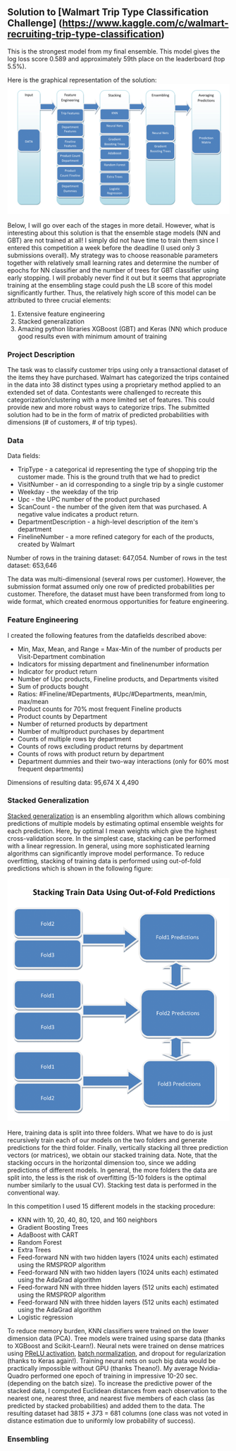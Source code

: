 ## Solution to [Walmart Trip Type Classification Challenge] (https://www.kaggle.com/c/walmart-recruiting-trip-type-classification)

This is the strongest model from my final ensemble. This model gives the log loss score 0.589 and approximately 59th place on the leaderboard (top 5.5%).

Here is the graphical representation of the solution:
![alt tag](https://github.com/AntonUBC/Walmart-Trip-Type-Classification/blob/master/pictures/Chart-1.png)

Below, I will go over each of the stages in more detail. However, what is interesting about this solution is that the ensemble stage models (NN and GBT) are not trained at all! I simply did not have time to train them since I entered this competition a week before the deadline (I used only 3 submissions overall). My strategy was to choose reasonable parameters together with relatively small learning rates and determine the number of epochs for NN classifier and the number of trees for GBT classifier using early stopping. I will probably never find it out but it seems that appropriate training at the ensembling stage could push the LB score of this model significantly further. Thus, the relatively high score of this model can be attributed to three crucial elements:
1. Extensive feature engineering
2. Stacked generalization
3. Amazing python libraries XGBoost (GBT) and Keras (NN) which produce good results even with minimum amount of training

### Project Description

The task was to classify customer trips using only a transactional dataset of the items they have purchased. Walmart has categorized the trips contained in the data into 38 distinct types using a proprietary method applied to an extended set of data. Contestants were challenged to recreate this categorization/clustering with a more limited set of features. This could provide new and more robust ways to categorize trips. The submitted solution had to be in the form of matrix of predicted probabilities with dimensions (# of customers, # of trip types).

### Data

Data fields:

- TripType - a categorical id representing the type of shopping trip the customer made. This is the ground truth that we had to predict
- VisitNumber - an id corresponding to a single trip by a single customer
- Weekday - the weekday of the trip
- Upc - the UPC number of the product purchased
- ScanCount - the number of the given item that was purchased. A negative value indicates a product return.
- DepartmentDescription - a high-level description of the item's department
- FinelineNumber - a more refined category for each of the products, created by Walmart

Number of rows in the training dataset: 647,054. Number of rows in the test dataset: 653,646

The data was multi-dimensional (several rows per customer). However, the submission format assumed only one row of predicted probabilities per customer. Therefore, the dataset must have been transformed from long to wide format, which created enormous opportunities for feature engineering.
 
### Feature Engineering

I created the following features from the datafields described above:

- Min, Max, Mean, and Range = Max-Min of the number of products per Visit-Department combination
- Indicators for missing department and finelinenumber information
- Indicator for product return
- Number of Upc products, Fineline products, and Departments visited
- Sum of products bought
- Ratios: #Fineline/#Departments, #Upc/#Departments, mean/min, max/mean
- Product counts for 70% most frequent Fineline products
- Product counts by Department
- Number of returned products by department
- Number of multiproduct purchases by department
- Counts of multiple rows by department
- Counts of rows excluding product returns by department
- Counts of rows with product return by department
- Department dummies and their two-way interactions (only for 60% most frequent departments)

Dimensions of resulting data: 95,674 X 4,490

### Stacked Generalization

[Stacked generalization](http://machine-learning.martinsewell.com/ensembles/stacking/) is an ensembling algorithm which allows combining predictions of multiple models by estimating optimal ensemble weights for each prediction. Here, by optimal I mean weights which give the highest cross-validation score. In the simplest case, stacking can be performed with a linear regression. In general, using more sophisticated learning algorithms can significantly improve model performance. To reduce overfitting, stacking of training data is performed using out-of-fold predictions which is shown in the following figure:

![alt tag](https://github.com/AntonUBC/Walmart-Trip-Type-Classification/blob/master/pictures/Chart-2.png)

Here, training data is split into three folders. What we have to do is just recursively train each of our models on the two folders and generate predictions for the third folder. Finally, vertically stacking all three prediction vectors (or matrices), we obtain our stacked training data. Note, that the stacking occurs in the horizontal dimension too, since we adding predictions of different models. In general, the more folders the data are split into, the less is the risk of overfitting (5-10 folders is the optimal number similarly to the usual CV). Stacking test data is performed in the conventional way.

In this competition I used 15 different models in the stacking procedure:

- KNN with 10, 20, 40, 80, 120, and 160 neighbors
- Gradient Boosting Trees
- AdaBoost with CART
- Random Forest
- Extra Trees
- Feed-forward NN with two hidden layers (1024 units each) estimated using the RMSPROP algorithm
- Feed-forward NN with two hidden layers (1024 units each) estimated using the AdaGrad algorithm
- Feed-forward NN with three hidden layers (512 units each) estimated using the RMSPROP algorithm
- Feed-forward NN with three hidden layers (512 units each) estimated using the AdaGrad algorithm
- Logistic regression

To reduce memory burden, KNN classifiers were trained on the lower dimension data (PCA).
Tree models were trained using sparse data (thanks to XGBoost and Scikit-Learn!).
Neural nets were trained on dense matrices using [PReLU activation](http://arxiv.org/abs/1502.01852), [batch normalization](http://arxiv.org/abs/1502.03167), and dropout for regularization (thanks to Keras again!). Training neural nets on such big data would be practically impossible without GPU (thanks Theano!). My average Nvidia-Quadro performed one epoch of training in impressive 10-20 sec. (depending on the batch size).
To increase the predictive power of the stacked data, I computed Euclidean distances from each observation to the nearest one, nearest three, and nearest five members of each class (as predicted by stacked probabilities) and added them to the data. The resulting dataset had 38*15 + 37*3 = 681 columns (one class was not voted in distance estimation due to uniformly low probability of success). 

### Ensembling









